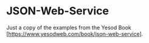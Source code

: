 # JSON-Web-Service
Just a copy of the examples from the Yesod Book [https://www.yesodweb.com/book/json-web-service].
